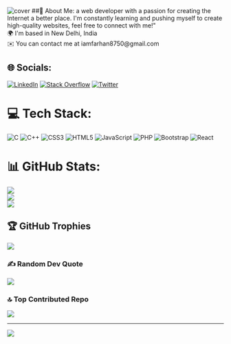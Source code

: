 <img src="https://media.licdn.com/dms/image/D5616AQHfzpOImaQVRA/profile-displaybackgroundimage-shrink_350_1400/0/1682697044487?e=1687996800&v=beta&t=KWtCDDJKmZakuAWk67a3e3FTewYrpS88N__59fclCRk" alt="cover">
##💫 About Me:
a web developer with a passion for creating the Internet a better place. I'm constantly learning and pushing myself to create high-quality websites, feel free to connect with me!"<br>🌍  I'm based in New Delhi, India<br>✉️  You can contact me at iamfarhan8750@gmail.com


## 🌐 Socials:
[![LinkedIn](https://img.shields.io/badge/LinkedIn-%230077B5.svg?logo=linkedin&logoColor=white)](https://linkedin.com/in/gallantfarhan) [![Stack Overflow](https://img.shields.io/badge/-Stackoverflow-FE7A16?logo=stack-overflow&logoColor=white)](https://stackoverflow.com/users/21305276) [![Twitter](https://img.shields.io/badge/Twitter-%231DA1F2.svg?logo=Twitter&logoColor=white)](https://twitter.com/gallantfarhan) 

# 💻 Tech Stack:
![C](https://img.shields.io/badge/c-%2300599C.svg?style=for-the-badge&logo=c&logoColor=white) ![C++](https://img.shields.io/badge/c++-%2300599C.svg?style=for-the-badge&logo=c%2B%2B&logoColor=white) ![CSS3](https://img.shields.io/badge/css3-%231572B6.svg?style=for-the-badge&logo=css3&logoColor=white) ![HTML5](https://img.shields.io/badge/html5-%23E34F26.svg?style=for-the-badge&logo=html5&logoColor=white) ![JavaScript](https://img.shields.io/badge/javascript-%23323330.svg?style=for-the-badge&logo=javascript&logoColor=%23F7DF1E) ![PHP](https://img.shields.io/badge/php-%23777BB4.svg?style=for-the-badge&logo=php&logoColor=white) ![Bootstrap](https://img.shields.io/badge/bootstrap-%23563D7C.svg?style=for-the-badge&logo=bootstrap&logoColor=white) ![React](https://img.shields.io/badge/react-%2320232a.svg?style=for-the-badge&logo=react&logoColor=%2361DAFB)
# 📊 GitHub Stats:
![](https://github-readme-stats.vercel.app/api?username=gallantfarhan&theme=dark&hide_border=false&include_all_commits=true&count_private=true)<br/>
![](https://github-readme-streak-stats.herokuapp.com/?user=gallantfarhan&theme=dark&hide_border=false)<br/>
![](https://github-readme-stats.vercel.app/api/top-langs/?username=gallantfarhan&theme=dark&hide_border=false&include_all_commits=true&count_private=true&layout=compact)

## 🏆 GitHub Trophies
![](https://github-profile-trophy.vercel.app/?username=gallantfarhan&theme=discord&no-frame=true&no-bg=true&margin-w=4)

### ✍️ Random Dev Quote
![](https://quotes-github-readme.vercel.app/api?type=horizontal&theme=dark)

### 🔝 Top Contributed Repo
![](https://github-contributor-stats.vercel.app/api?username=gallantfarhan&limit=5&theme=tokyonight&combine_all_yearly_contributions=true)

---
[![](https://visitcount.itsvg.in/api?id=gallantfarhan&icon=0&color=1)](https://visitcount.itsvg.in)

<!-- Proudly created with GPRM ( https://gprm.itsvg.in ) -->
